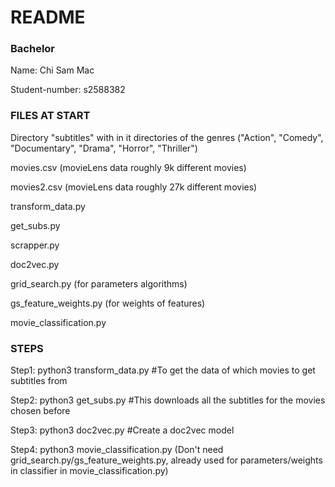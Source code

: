 # README #

### Bachelor ###
Name: Chi Sam Mac

Student-number: s2588382

### FILES AT START ###


Directory "subtitles" with in it directories of the genres ("Action", "Comedy", "Documentary", "Drama", "Horror", "Thriller")


movies.csv (movieLens data roughly 9k different movies)

movies2.csv (movieLens data roughly 27k different movies)


transform_data.py

get_subs.py

scrapper.py

doc2vec.py

grid_search.py (for parameters algorithms)

gs_feature_weights.py (for weights of features)

movie_classification.py


### STEPS ###

Step1: python3 transform_data.py #To get the data of which movies to get subtitles from

Step2: python3 get_subs.py #This downloads all the subtitles for the movies chosen before

Step3: python3 doc2vec.py #Create a doc2vec model 

Step4: python3 movie_classification.py (Don't need grid_search.py/gs_feature_weights.py, already used for parameters/weights in classifier in movie_classification.py)


